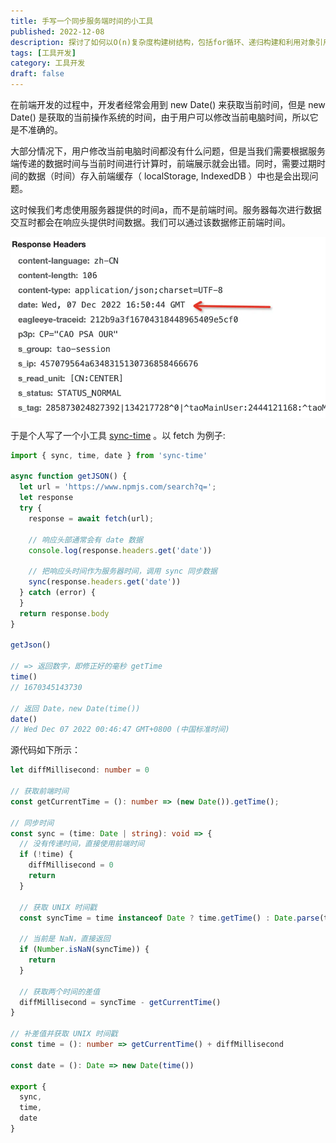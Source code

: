 ```yaml
---
title: 手写一个同步服务端时间的小工具
published: 2022-12-08
description: 探讨了如何以O(n)复杂度构建树结构，包括for循环、递归构建和利用对象引用构建树等方法，分析了它们的优缺点和适用场景，帮助读者深入理解树结构的构建算法。
tags: [工具开发]
category: 工具开发
draft: false
---
```


在前端开发的过程中，开发者经常会用到 new Date() 来获取当前时间，但是 new Date() 是获取的当前操作系统的时间，由于用户可以修改当前电脑时间，所以它是不准确的。

大部分情况下，用户修改当前电脑时间都没有什么问题，但是当我们需要根据服务端传递的数据时间与当前时间进行计算时，前端展示就会出错。同时，需要过期时间的数据（时间）存入前端缓存（ localStorage, IndexedDB ）中也是会出现问题。

这时候我们考虑使用服务器提供的时间a，而不是前端时间。服务器每次进行数据交互时都会在响应头提供时间数据。我们可以通过该数据修正前端时间。

![sync-time](./sync-time.webp)

于是个人写了一个小工具 [sync-time](https://github.com/wsafight/sync-time) 。以 fetch 为例子:

```ts
import { sync, time, date } from 'sync-time'

async function getJSON() {
  let url = 'https://www.npmjs.com/search?q=';
  let response
  try {
    response = await fetch(url);

    // 响应头部通常会有 date 数据
    console.log(response.headers.get('date'))

    // 把响应头时间作为服务器时间，调用 sync 同步数据
    sync(response.headers.get('date'))
  } catch (error) {
  }
  return response.body
}

getJson()

// => 返回数字，即修正好的毫秒 getTime
time()
// 1670345143730

// 返回 Date，new Date(time())
date()
// Wed Dec 07 2022 00:46:47 GMT+0800 (中国标准时间)
```

源代码如下所示：

```ts
let diffMillisecond: number = 0

// 获取前端时间
const getCurrentTime = (): number => (new Date()).getTime();

// 同步时间
const sync = (time: Date | string): void => {
  // 没有传递时间，直接使用前端时间
  if (!time) {
    diffMillisecond = 0
    return
  }

  // 获取 UNIX 时间戳
  const syncTime = time instanceof Date ? time.getTime() : Date.parse(time)
  
  // 当前是 NaN，直接返回
  if (Number.isNaN(syncTime)) {
    return
  }

  // 获取两个时间的差值
  diffMillisecond = syncTime - getCurrentTime()
}

// 补差值并获取 UNIX 时间戳
const time = (): number => getCurrentTime() + diffMillisecond

const date = (): Date => new Date(time())

export {
  sync,
  time,
  date
}
```
